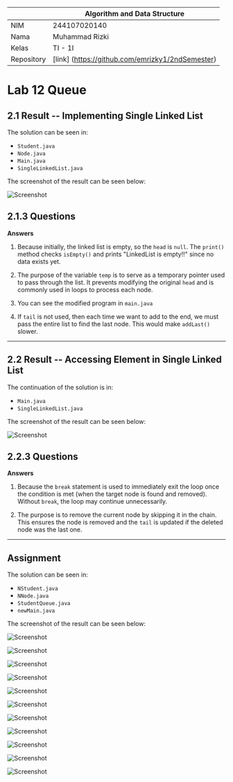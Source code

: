 |  | Algorithm and Data Structure |
|--|--|
| NIM |  244107020140|
| Nama |  Muhammad Rizki |
| Kelas | TI - 1I |
| Repository | [link] (https://github.com/emrizky1/2ndSemester) |

# Lab 12 Queue

## 2.1 Result -- Implementing Single Linked List

The solution can be seen in:
- `Student.java`
- `Node.java`
- `Main.java`
- `SingleLinkedList.java`

The screenshot of the result can be seen below:

![ Screenshot ](img/1.png)

## 2.1.3 Questions  
**Answers**

1. Because initially, the linked list is empty, so the `head` is `null`. The `print()` method checks `isEmpty()` and prints "LinkedList is empty!!" since no data exists yet.

2. The purpose of the variable `temp` is to serve as a temporary pointer used to pass through the list. It prevents modifying the original `head` and is commonly used in loops to process each node.

3. You can see the modified program in `main.java`

4. If `tail` is not used, then each time we want to add to the end, we must pass the entire list to find the last node. This would make `addLast()` slower.

---

## 2.2 Result -- Accessing Element in Single Linked List

The continuation of the solution is in:
- `Main.java`
- `SingleLinkedList.java`

The screenshot of the result can be seen below:

![ Screenshot ](img/2.png)

## 2.2.3 Questions  
**Answers**

1. Because the `break` statement is used to immediately exit the loop once the condition is met (when the target node is found and removed). Without `break`, the loop may continue unnecessarily.

2. The purpose is to remove the current node by skipping it in the chain. This ensures the node is removed and the `tail` is updated if the deleted node was the last one.

---

## Assignment

The solution can be seen in:
- `NStudent.java`
- `NNode.java`
- `StudentQueue.java`
- `newMain.java`

The screenshot of the result can be seen below:

![ Screenshot ](img/3.png)

![ Screenshot ](img/4.png)

![ Screenshot ](img/5.png)

![ Screenshot ](img/6.png)

![ Screenshot ](img/7.png)

![ Screenshot ](img/8.png)

![ Screenshot ](img/9.png)

![ Screenshot ](img/10.png)

![ Screenshot ](img/11.png)

![ Screenshot ](img/12.png)

![ Screenshot ](img/13.png)